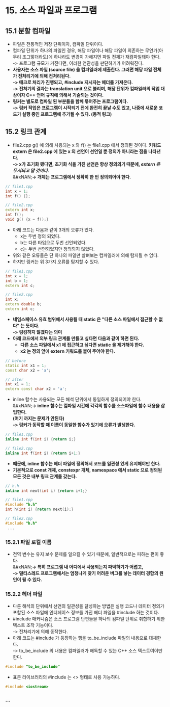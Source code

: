 # 15. 소스 파일과 프로그램

## 15.1 분할 컴파일&#x20;

* 파일은 전통적인 저장 단위이자, 컴파일 단위이다.&#x20;
* 컴파일 단위가 하나의 파일인 경우, 해당 파일이나 해당 파일이 의존하는 무언가(아무리 조그맣더라도)에 하나라도 변경이 가해지면 파일 전체가 재컴파일돼야 한다. \
  -> 프로그램 규모가 커진다면, 이러한 연관성을 판단하기가 어려워진다.&#x20;
* **사용자는 소스 파일 (source file) 을 컴파일러에 제출한다. 그러면 해당 파일 전체가 전처리기에 의해 전처리된다.** \
  **-> 매크로 처리가 진행되고, #include 지시자는 헤더를 가져온다.** \
  **-> 전처기의 결과는 translation unit 으로 불리며, 해당 단위가 컴파일러의 작업 대상이자 C++ 언어 규칙에 의해서 기술되는 것이다.**&#x20;
* **링커는 별도로 컴파일 된 부분들을 함께 묶어주는 프로그램이다.**\
  **-> 링커 작업은 프로그램이 시작되기 전에 완전히 끝날 수도 있고, 나중에 새로운 코드가 실행 중인 프로그램에 추가될 수 있다. (동적 링크)**

## 15.2 링크 관계

* file2.cpp g() 에 의해 사용되는 x 와 f() 는 file1.cpp 에서 정의된 것이다. **키워드 extern 은 file2.cpp 에 있는 x 의 선언이 선언일 뿐 정의가 아니라는 점을 나타낸다.** \
  **-> x가 초기화 됐다면, 초기화 식을 가진 선언은 항상 정의의기 때문에,&#x20;**_**extern 은 무시되고 말 것이다.**_ \
  &#xNAN;**-> 개체는 프로그램에서 정확히 한 번 정의되어야 한다.**&#x20;

```cpp
// file1.cpp
int x = 1;
int f() {};

// file2.cpp
extern int x;
int f();
void g() {x = f();}
```

* 아래 코드는 다음과 같이 3개의 오류가 있다.&#x20;
  * x는 두번 정의 되었다.&#x20;
  * b는 다른 타입으로 두번 선언되었다.&#x20;
  * c는 두번 선언되었지만 정의되지 않았다.&#x20;
* 위와 같은 오류들은 단 하나의 파일만 살펴보는 컴파일러에 의해 탐지될 수 없다.&#x20;
* 하지만 링커는 위 3가지 오류를 탐지할 수 있다.&#x20;

```cpp
// file1.cpp 
int x = 1;
int b = 1;
extern int c;

// file2.cpp
int x;
extern double b;
extern int c; 
```

* **네임스페이스 유효 범위에서 사용될 때 static 은 "다른 소스 파일에서 접근할 수 없다" 는 뜻이다.** \
  **-> 링킹하지 않겠다는 의미**&#x20;
* **아래 코드에서 외부 링크 관계를 만들고 싶다면 다음과 같이 하면 된다.**&#x20;
  * **다른 소스 파일에서 x1 에 접근하고 싶다면 stiatic 을 제거해야 한다.**&#x20;
  * **x2 는 정의 앞에 extern 키워드를 붙여 주어야 한다.**&#x20;

```cpp
// before
static int x1 = 1;
const char x2 = 'a';

// after
int x1 = 1;
extern const char x2 = 'a';
```

* inline 함수는 사용되는 모든 해석 단위에서 동일하게 정의되어야 한다. \
  &#xNAN;**-> inline 함수는 컴파일 시간에 각각의 함수를 소스파일에 함수 내용을 삽입한다.** \
  **(여기 까지는 문제가 안된다)**\
  **-> 링커가 동작할 때 이름이 동일한 함수가 있기에 오류가 발생한다.**&#x20;

```cpp
// file1.cpp
inline int f(int i) {return i;}

// file2.cpp
inline int f(int i) {return i+1;}
```

* **때문에, inline 함수는 헤더 파일에 정의해서 코드를 일관성 있게 유지해야만 한다.**&#x20;
* **기본적으로 const 개체, constexpr 개체, namespace 에서 static 으로 정의된 모든 것은 내부 링크 관계를 갖는다.**&#x20;

```cpp
// h.h
inline int next(int i) {return i+1;}

// file1.cpp
#include "h.h"
int h(int i) {return next(i);}

// file2.cpp
#include "h.h"
 ... 
```

### 15.2.1 파일 로컬 이름&#x20;

* 전역 변수는 유지 보수 문제를 일으킬 수 있기 때문에, 일반적으로는 피하는 편이 좋다.\
  &#xNAN;**-> 특히 프로그램 내 어디에서 사용되는지 파악하기가 어렵고,** \
  **-> 멀티스레드 프로그램에서는 엄청나게 찾기 어려운 버그를 낳는 데이터 경합의 원인이 될 수 있다.**&#x20;

### 15.2.2 헤더 파일&#x20;

* 다른 해석의 단위에서 선언의 일관성을 달성하는 방법은 실행 코드나 데이터 정의가 포함된 소스 파일에 인터페이스 정보를 가진 헤더 파일을 #include 하는 것이다.&#x20;
* \#include 매커니즘은 소스 프로그램 단편들을 하나의 컴파일 단위로 취합하기 위한 텍스트 조작 기능이다. \
  -> 전처리기에 의해 동작한다.&#x20;
* 아래 코드는 #include 가 등장하는 행을 to\_be\_include 파일의 내용으로 대체한다. \
  -> to\_be\_include 의 내용은 컴파일러가 해독할 수 있는 C++ 소스 텍스트여야만 한다.&#x20;

```cpp
#include "to_be_include"
```

* 표준 라이브러리의 #include 는 <> 형태로 사용 가능하다.&#x20;

```cpp
#include <iostream>
```

### ...&#x20;

